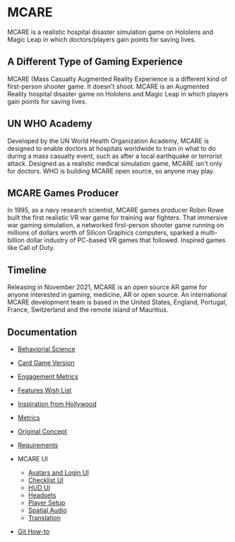 # MCARE

MCARE is a realistic hospital disaster simulation game on Hololens and Magic Leap in which doctors/players gain points for saving lives. 

## A Different Type of Gaming Experience

MCARE (Mass Casualty Augmented Reality Experience is a different kind of first-person shooter game. It doesn't shoot. MCARE is an Augmented Reality hospital disaster game on Hololens and Magic Leap in which players gain points for saving lives.

## UN WHO Academy

Developed by the UN World Health Organization Academy, MCARE is designed to enable doctors at hospitals worldwide to train in what to do during a mass casualty event, such as after a local earthquake or terrorist attack. Designed as a realistic medical simulation game, MCARE isn't only for doctors. WHO is building MCARE open source, so anyone may play.

## MCARE Games Producer

In 1995, as a navy research scientist, MCARE games producer Robin Rowe built the first realistic VR war game for training war fighters. That immersive war gaming simulation, a networked first-person shooter game running on millions of dollars worth of Silicon Graphics computers, sparked a multi-billion dollar industry of PC-based VR games that followed. Inspired games like Call of Duty.

## Timeline

Releasing in November 2021, MCARE is an open source AR game for anyone interested in gaming, medicine, AR or open source. An international MCARE development team is based in the United States, England, Portugal, France, Switzerland and the remote island of Mauritius.

## Documentation

* [Behaviorial Science](docs/mcare-behavioral-science.md)
* [Card Game Version](docs/mcare-card-game-requirements.md)
* [Engagement Metrics](docs/mcare-engagement-metrics.md)
* [Features Wish List](docs/mcare-ar-wish-list.md)
* [Inspiration from Hollywood](docs/mcare-hollywood.md)
* [Metrics](docs/mcare-metrics.md)
* [Original Concept](docs/mcare-ar-concept.md)
* [Requirements](docs/mcare-requirements.md)

* MCARE UI
	* [Avatars and Login UI](docs/mcare-login-avatars.md)
	* [Checklist UI](docs/mcare-checklist.md)
	* [HUD UI](docs/mcare-hud.md)
	* [Headsets](docs/mcare-headset-makers.md)
	* [Player Setup](docs/mcare-setup.md)
	* [Spatial Audio](docs/mcare-spatial-audio.md)
	* [Translation](docs/mcare-translation.md)

* [Git How-to](docs/git-how-to.md)
